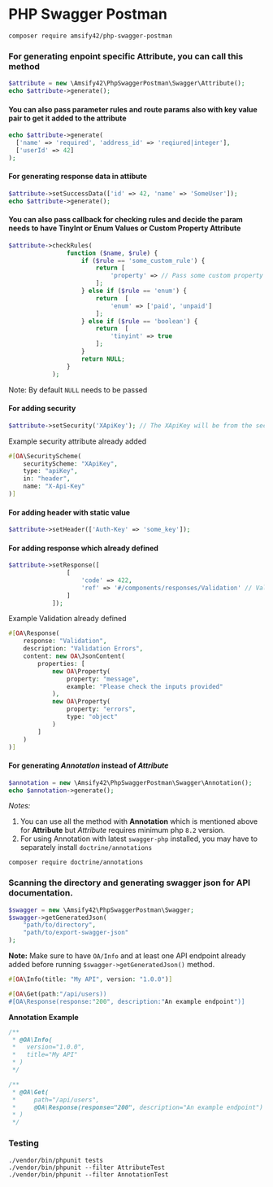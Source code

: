 # PHP Swagger Postman

```
composer require amsify42/php-swagger-postman
```
### For generating enpoint specific Attribute, you can call this method
```php
$attribute = new \Amsify42\PhpSwaggerPostman\Swagger\Attribute();
echo $attribute->generate();
```

#### You can also pass parameter rules and route params also with key value pair to get it added to the attribute
```php
echo $attribute->generate(
  ['name' => 'required', 'address_id' => 'reqiured|integer'],
  ['userId' => 42]
);
```
#### For generating response data in attibute
```php
$attribute->setSuccessData(['id' => 42, 'name' => 'SomeUser']);
echo $attribute->generate();
```
#### You can also pass callback for checking rules and decide the param needs to have TinyInt or Enum Values or Custom Property Attribute
```php
$attribute->checkRules(
                function ($name, $rule) {
                    if ($rule == 'some_custom_rule') {
                        return [
                            'property' => // Pass some custom property attribute syntax
                        ];
                    } else if ($rule == 'enum') {
                        return  [
                            'enum' => ['paid', 'unpaid']
                        ];
                    } else if ($rule == 'boolean') {
                        return  [
                            'tinyint' => true
                        ];
                    }
                    return NULL;
                }
            );
```
Note: By default `NULL` needs to be passed

#### For adding security
```php
$attribute->setSecurity('XApiKey'); // The XApiKey will be from the security attribute already added
```
Example security attribute already added
```php
#[OA\SecurityScheme(
    securityScheme: "XApiKey",
    type: "apiKey",
    in: "header",
    name: "X-Api-Key"
)]
```

#### For adding header with static value
```php
$attribute->setHeader(['Auth-Key' => 'some_key']);
```

#### For adding response which already defined
```php
$attribute->setResponse([
                [
                    'code' => 422,
                    'ref' => '#/components/responses/Validation' // Validation here is the name of response which is already defined somewhere
                ]
            ]);
```
Example Validation already defined
```php
#[OA\Response(
    response: "Validation",
    description: "Validation Errors",
    content: new OA\JsonContent(
        properties: [
            new OA\Property(
                property: "message",
                example: "Please check the inputs provided"
            ),
            new OA\Property(
                property: "errors",
                type: "object"
            )
        ]
    )
)]
```

#### For generating _Annotation_ instead of _Attribute_
```php
$annotation = new \Amsify42\PhpSwaggerPostman\Swagger\Annotation();
echo $annotation->generate();
```
_Notes:_
1. You can use all the method with **Annotation** which is mentioned above for **Attribute** but _Attribute_ requires minimum php `8.2` version.
2. For using Annotation with latest `swagger-php` installed, you may have to separately install `doctrine/annotations`
```
composer require doctrine/annotations
```

### Scanning the directory and generating swagger json for API documentation.
```php
$swagger = new \Amsify42\PhpSwaggerPostman\Swagger;
$swagger->getGeneratedJson(
    "path/to/directory",
    "path/to/export-swagger-json"
);
```
**Note:** Make sure to have `OA/Info` and at least one API endpoint already added before running `$swagger->getGeneratedJson()` method.
```php
#[OA\Info(title: "My API", version: "1.0.0")]

#[OA\Get(path:"/api/users))
#[OA\Response(response:"200", description:"An example endpoint")]
```
**Annotation Example**
```php
/**
 * @OA\Info(
 *   version="1.0.0",
 *   title="My API"
 * )
 */

/**
 * @OA\Get(
 *     path="/api/users",
 *     @OA\Response(response="200", description="An example endpoint")
 * )
 */

```

### Testing
```
./vendor/bin/phpunit tests
./vendor/bin/phpunit --filter AttributeTest
./vendor/bin/phpunit --filter AnnotationTest
```
